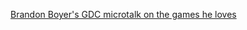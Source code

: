 ---
layout: post
wordpress_id: 1061
wordpress_url: http://noesbueno.com/archives/1061
date: '2011-03-24 08:59:22 -0500'
date_gmt: '2011-03-24 13:59:22 -0500'
body: |
  <p><a href="http://vimeo.com/21402998">Brandon Boyer's GDC microtalk on the games he loves</a></p>
---